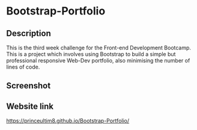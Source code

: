 # Bootstrap-Portfolio

## Description

This is the third week challenge for the Front-end Development Bootcamp. This is a project which involves using Bootstrap to build a simple but professional responsive Web-Dev portfolio, also minimising the number of lines of code.

## Screenshot


## Website link
https://princeultim8.github.io/Bootstrap-Portfolio/